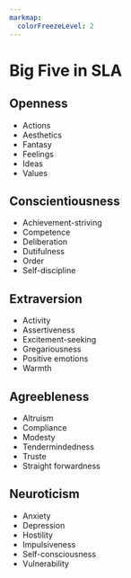 ```yaml
---
markmap:
  colorFreezeLevel: 2
---
```


# Big Five in SLA

## Openness

- Actions
- Aesthetics
- Fantasy
- Feelings
- Ideas
- Values

## Conscientiousness

- Achievement-striving
- Competence
- Deliberation
- Dutifulness
- Order
- Self-discipline

## Extraversion

- Activity
- Assertiveness
- Excitement-seeking
- Gregariousness
- Positive emotions
- Warmth

## Agreebleness

- Altruism
- Compliance
- Modesty
- Tendermindedness
- Truste
- Straight forwardness

## Neuroticism

- Anxiety
- Depression
- Hostility
- Impulsiveness
- Self-consciousness
- Vulnerability